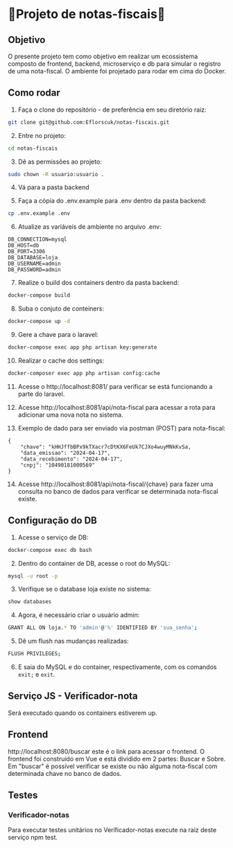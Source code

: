 # :construction:Projeto de notas-fiscais:construction:

## Objetivo
O presente projeto tem como objetivo em realizar um ecossistema composto de frontend, backend, microserviço e db para simular o registro de uma nota-fiscal. O ambiente foi projetado para rodar em cima do Docker.

## Como rodar
1. Faça o clone do repositório - de preferência em seu diretório raiz:
```sh
git clone git@github.com:Eflorscuk/notas-fiscais.git
```

2. Entre no projeto:
```sh
cd notas-fiscais
```

3. Dê as permissões ao projeto:
```sh
sudo chown -R usuario:usuario .
```

4. Vá para a pasta backend

5. Faça a cópia do .env.example para .env dentro da pasta backend:
```sh
cp .env.example .env
```

6. Atualize as variáveis de ambiente no arquivo .env:
```dosini
DB_CONNECTION=mysql
DB_HOST=db
DB_PORT=3306
DB_DATABASE=loja
DB_USERNAME=admin
DB_PASSWORD=admin
```
7. Realize o build dos containers dentro da pasta backend:
```sh 
docker-compose build
```
8. Suba o conjuto de conteiners:
```sh
docker-compose up -d
```
9. Gere a chave para o laravel:
```sh
docker-compose exec app php artisan key:generate
```

10. Realizar o cache dos settings:
```sh
docker-composer exec app php artisan config:cache
```

11. Acesse o http://localhost:8081/ para verificar se está funcionando a parte do laravel.

12. Acesse http://localhost:8081/api/nota-fiscal para acessar a rota para adicionar uma nova nota no sistema.

13. Exemplo de dado para ser enviado via postman (POST) para nota-fiscal:
```dosini
{
    "chave": "kHHJffbBPx9kTXacr7cDtKX6FeUk7CJXo4wuyMNkKvSa,
    "data_emissao": "2024-04-17",
    "data_recebimento": "2024-04-17",
    "cnpj": "10490181000569"
}
```
14. Acesse http://localhost:8081/api/nota-fiscal/{chave} para fazer uma consulta no banco de dados para verificar se determinada nota-fiscal existe.

## Configuração do DB
1. Acesse o serviço de DB:
```sh
docker-compose exec db bash
```
2. Dentro do container de DB, acesse o root do MySQL:
```sh
mysql -u root -p
```
3. Verifique se o database loja existe no sistema:
```sh
show databases
```
4. Agora, é necessário criar o usuário admin:
```sh
GRANT ALL ON loja.* TO 'admin'@'%' IDENTIFIED BY 'sua_senha';
```
5. Dê um flush nas mudanças realizadas:
```sh
FLUSH PRIVILEGES;
```
6. E saia do MySQL e do container, respectivamente, com os comandos ```exit;``` e ```exit```.

## Serviço JS - Verificador-nota
Será executado quando os containers estiverem up.

## Frontend
http://localhost:8080/buscar este é o link para acessar o frontend.
O frontend foi construído em Vue e está dividido em 2 partes: Buscar e Sobre.
Em "buscar" é possível verificar se existe ou não alguma nota-fiscal com determinada chave no banco de dados.

## Testes
### Verificador-notas
Para executar testes unitários no Verificador-notas execute na raiz deste serviço npm test. 


